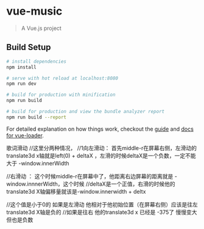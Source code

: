 # vue-music

> A Vue.js project

## Build Setup

``` bash
# install dependencies
npm install

# serve with hot reload at localhost:8080
npm run dev

# build for production with minification
npm run build

# build for production and view the bundle analyzer report
npm run build --report
```


For detailed explanation on how things work, checkout the [guide](http://vuejs-templates.github.io/webpack/) and [docs for vue-loader](http://vuejs.github.io/vue-loader).


歌词滑动
//这里分两种情况，
//1向左滑动： 首先middle-r在屏幕右侧，左滑动的translate3d x轴就是left(0) + deltaX ，左滑的时候deltaX是一个负数，一定不能大于 -window.innerWidth

//右滑动 ： 这个时候middle-r在屏幕中了，他距离右边屏幕的距离就是 -window.innnerWidth，这个时候
//deltaX是一个正值，右滑的时候他的translate3d X轴偏移量就该是-window.innerwidth + deltx

 //这个值是小于0的 如果是左滑动 他相对于他初始位置（在屏幕右侧）应该是往左 translate3d X轴是负的
 //如果是往右 他的translate3d x 已经是 -375了 慢慢变大但也是负数
